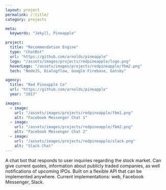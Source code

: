 ```yaml
---
layout: project
permalink: /:title/
category: projects

meta:
  keywords: "Jekyll, Pineapple"

project:
  title: "Recommendation Engine"
  type: "ChatBot"
  url: "https://github.com/arnolds/pineapple"
  logo: "/assets/images/projects/redpineapple/logo.png"
  hoverLogo: "/assets/images/projects/redpineapple/fbm2.png"
  tech: "NodeJS, Dialogflow, Google Firebase, Gatsby"

agency:
  title: "Red Pineapple Co"
  url: "https://github.com/arnolds/pineapple"
  year: "2017"

images:
  - image:
    url: "/assets/images/projects/redpineapple/fbm1.png"
    alt: "Facebook Messenger Chat 1"
  - image:
    url: "/assets/images/projects/redpineapple/fbm2.png"
    alt: "Facebook Messenger Chat 2"
  - image:
    url: "/assets/images/projects/redpineapple/slack.png"
    alt: "Slack Chat"
---
```

<p>A chat bot that responds to user inquiries regarding the stock market.  Can give current quotes, information about publicly traded companies, as well notifications of upcoming IPOs. Built on a flexible API that can be implemented anywhere. Current implementations: web, Facebook Messenger, Slack.</p>